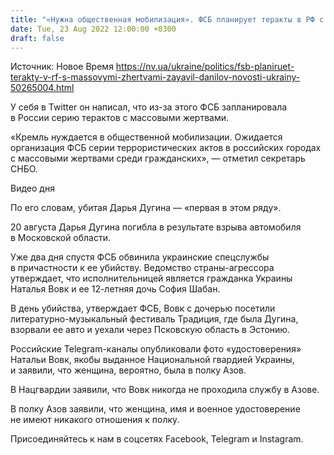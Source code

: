 ```yaml
---
title: "«Нужна общественная мобилизация». ФСБ планирует теракты в РФ с массовыми жертвами — Данилов"
date: Tue, 23 Aug 2022 12:00:00 +0300
draft: false
---
```

Источник: Новое Время https://nv.ua/ukraine/politics/fsb-planiruet-terakty-v-rf-s-massovymi-zhertvami-zayavil-danilov-novosti-ukrainy-50265004.html


 У себя в Twitter он написал, что из-за этого ФСБ запланировала в России серию терактов с массовыми жертвами.

«Кремль нуждается в общественной мобилизации. Ожидается организация ФСБ серии террористических актов в российских городах с массовыми жертвами среди гражданских», — отметил секретарь СНБО.

 Видео дня   

По его словам, убитая Дарья Дугина — «первая в этом ряду».

20 августа Дарья Дугина погибла в результате взрыва автомобиля в Московской области.

Уже два дня спустя ФСБ обвинила украинские спецслужбы в причастности к ее убийству. Ведомство страны-агрессора утверждает, что исполнительницей является гражданка Украины Наталья Вовк и ее 12-летняя дочь София Шабан.

В день убийства, утверждает ФСБ, Вовк с дочерью посетили литературно-музыкальный фестиваль Традиция, где была Дугина, взорвали ее авто и уехали через Псковскую область в Эстонию.

Российские Telegram-каналы опубликовали фото «удостоверения» Натальи Вовк, якобы выданное Национальной гвардией Украины, и заявили, что женщина, вероятно, была в полку Азов.

В Нацгвардии заявили, что Вовк никогда не проходила службу в Aзове.

В полку Азов заявили, что женщина, имя и военное удостоверение не имеют никакого отношения к полку.

Присоединяйтесь к нам в соцсетях Facebook, Telegram и Instagram.
